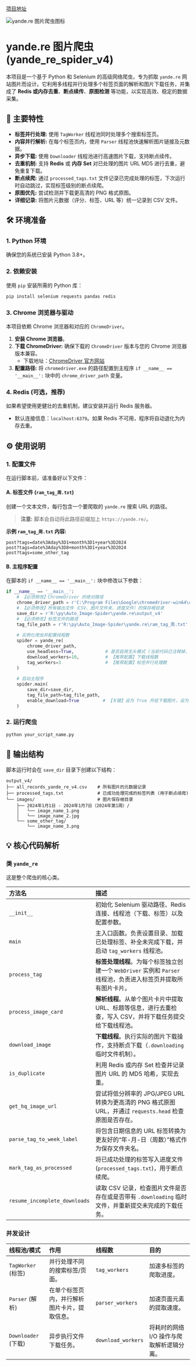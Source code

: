 [项目地址]([https://github.com/ffcu/Auto_Image-Spider/tree/main/yande.re](https://github.com/fuaneng/Auto_Image-Spider))

![yande.re 图片爬虫图标](yande_re_spider_v4.png)

# yande.re 图片爬虫 (yande_re_spider_v4)

本项目是一个基于 Python 和 Selenium 的高级网络爬虫，专为抓取 `yande.re` 网站图片而设计。它利用多线程并行处理多个标签页面的解析和图片下载任务，并集成了 **Redis 或内存去重**、**断点续传**、**原图检测** 等功能，以实现高效、稳定的数据采集。

## 🚀 主要特性

* **标签并行处理:** 使用 `TagWorker` 线程池同时处理多个搜索标签页。
* **内容并行解析:** 在每个标签页内，使用 `Parser` 线程池快速解析图片链接及元数据。
* **异步下载:** 使用 `Downloader` 线程池进行高速图片下载，支持断点续传。
* **去重机制:** 支持 **Redis** 或 **内存 Set** 对已处理的图片 URL MD5 进行去重，避免重复下载。
* **断点续爬:** 通过 `processed_tags.txt` 文件记录已完成处理的标签，下次运行时自动跳过，实现标签级别的断点续爬。
* **原图优先:** 尝试检测并下载更高清的 PNG 格式原图。
* **详细记录:** 将图片元数据（评分、标签、URL 等）统一记录到 CSV 文件。

## 🛠️ 环境准备

### 1. Python 环境

确保您的系统已安装 Python 3.8+。

### 2. 依赖安装

使用 `pip` 安装所需的 Python 库：

```bash
pip install selenium requests pandas redis
````

### 3\. Chrome 浏览器与驱动

本项目依赖 Chrome 浏览器和对应的 `ChromeDriver`。

1.  **安装 Chrome 浏览器**。
2.  **下载 ChromeDriver:** 确保下载的 `ChromeDriver` 版本与您的 Chrome 浏览器版本兼容。
      * 下载地址：[ChromeDriver 官方网站](https://chromedriver.chromium.org/downloads)
3.  **配置路径:** 将 `chromedriver.exe` 的路径配置到主程序 `if __name__ == '__main__':` 块中的 `chrome_driver_path` 变量。

### 4\. Redis (可选，推荐)

如果希望使用更健壮的去重机制，建议安装并运行 Redis 服务器。

  * 默认连接信息：`localhost:6379`。如果 Redis 不可用，程序将自动退化为内存去重。

## ⚙️ 使用说明

### 1\. 配置文件

在运行脚本前，请准备好以下文件：

#### A. 标签文件 (`ram_tag_周.txt`)

创建一个文本文件，每行包含一个要爬取的 `yande.re` 搜索 URL 的路径。

> **注意:** 脚本会自动将此路径前缀加上 `https://yande.re/`。

**示例 `ram_tag_周.txt` 内容:**

```text
post?tags=date%3Aday%3D1+month%3D1+year%3D2024
post?tags=date%3Aday%3D8+month%3D1+year%3D2024
post?tags=some_other_tag
```

#### B. 主程序配置

在脚本的 `if __name__ == '__main__':` 块中修改以下参数：

```python
if __name__ == '__main__':
    # 【必须修改】ChromeDriver 的绝对路径
    chrome_driver_path = r'C:\Program Files\Google\chromedriver-win64\chromedriver.exe' 
    # 【必须修改】所有输出文件（CSV、图片文件夹、进度文件）的保存根目录
    save_dir = r'R:\py\Auto_Image-Spider\yande.re\output_v4' 
    # 【必须修改】标签文件的路径
    tag_file_path = r'R:\py\Auto_Image-Spider\yande.re\ram_tag_周.txt'
    
    # 实例化爬虫并配置线程数
    spider = yande_re(
        chrome_driver_path, 
        use_headless=True,            # 是否启用无头模式 (当前代码已注释掉，可忽略此参数)
        download_workers=10,          # 【推荐配置】下载线程数
        tag_workers=3                 # 【推荐配置】标签并行处理数
    )
    
    # 启动主程序
    spider.main(
        save_dir=save_dir, 
        tag_file_path=tag_file_path, 
        enable_download=True         # 【关键】设为 True 开启下载图片，设为 False 仅解析和记录 CSV
    )
```

### 2\. 运行爬虫

```bash
python your_script_name.py
```

## 📂 输出结构

脚本运行时会在 `save_dir` 目录下创建以下结构：

```
output_v4/
├── all_records_yande_re_v4.csv    # 所有图片的元数据记录
├── processed_tags.txt             # 已成功处理完成的标签列表 (用于断点续爬)
└── images/                        # 图片保存根目录
    ├── 2024年1月1日 - 2024年1月7日（2024年第1周）/
    │   └── image_name_1.png
    │   └── image_name_2.jpg
    └── some_other_tag/
        └── image_name_3.png
```

## 💡 核心代码解析

### 类 `yande_re`

这是整个爬虫的核心类。

| 方法名 | 描述 |
| :--- | :--- |
| `__init__` | 初始化 Selenium 驱动路径、Redis 连接、线程池（下载、标签）以及配置参数。 |
| `main` | 主入口函数。负责设置目录、加载已处理标签、补全未完成下载，并启动 `tag_workers` 线程池。 |
| `process_tag` | **标签处理线程**。为每个标签独立创建一个 `WebDriver` 实例和 `Parser` 线程池，负责进入标签页并提取所有图片卡片。 |
| `process_image_card` | **解析线程**。从单个图片卡片中提取 URL、标题等信息，进行去重检查，写入 CSV，并将下载任务提交给下载线程池。 |
| `download_image` | **下载线程**。执行实际的图片下载操作，支持断点下载（`.downloading` 临时文件机制）。 |
| `is_duplicate` | 利用 Redis 或内存 Set 检查并记录图片 URL 的 MD5 哈希，实现去重。 |
| `get_hq_image_url` | 尝试将低分辨率的 JPG/JPEG URL 转换为更高清的 PNG 格式原图 URL，并通过 `requests.head` 检查原图是否存在。 |
| `parse_tag_to_week_label` | 将包含日期信息的 URL 标签转换为更友好的“年-月-日（周数）”格式作为保存文件夹名。 |
| `mark_tag_as_processed` | 将已成功处理的标签写入进度文件 (`processed_tags.txt`)，用于断点续爬。 |
| `resume_incomplete_downloads` | 读取 CSV 记录，检查图片文件是否存在或是否带有 `.downloading` 临时文件，并重新提交未完成的下载任务。 |

### 并发设计

| 线程池/模式 | 作用 | 线程数 | 目的 |
| :--- | :--- | :--- | :--- |
| `TagWorker` (标签) | 并行处理不同的搜索标签/页面。 | `tag_workers` | 加速多标签的爬取进度。 |
| `Parser` (解析) | 在单个标签页内，并行解析图片卡片，提取信息。 | `parser_workers` | 加速页面元素的提取速度。 |
| `Downloader` (下载) | 异步执行文件下载任务。 | `download_workers` | 将耗时的网络 I/O 操作与爬取解析逻辑分离。 |

```
```